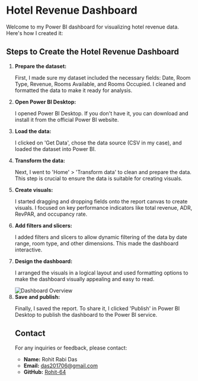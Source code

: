 <!DOCTYPE html>
<html lang="en">
<head>
    <meta charset="UTF-8">
    <meta name="viewport" content="width=device-width, initial-scale=1.0">
    <title>Hotel Revenue Dashboard</title>
</head>
<body>
    <h1>Hotel Revenue Dashboard</h1>
    <p>Welcome to my Power BI dashboard for visualizing hotel revenue data. Here's how I created it:</p>

  <h2>Steps to Create the Hotel Revenue Dashboard</h2>
    <ol>
        <li><strong>Prepare the dataset:</strong>
            <p>First, I made sure my dataset included the necessary fields: Date, Room Type, Revenue, Rooms Available, and Rooms Occupied. I cleaned and formatted the data to make it ready for analysis.</p>
        </li>
        <li><strong>Open Power BI Desktop:</strong>
            <p>I opened Power BI Desktop. If you don't have it, you can download and install it from the official Power BI website.</p>
        </li>
        <li><strong>Load the data:</strong>
            <p>I clicked on 'Get Data', chose the data source (CSV in my case), and loaded the dataset into Power BI.</p>
        </li>
        <li><strong>Transform the data:</strong>
            <p>Next, I went to 'Home' > 'Transform data' to clean and prepare the data. This step is crucial to ensure the data is suitable for creating visuals.</p>
        </li>
        <li><strong>Create visuals:</strong>
            <p>I started dragging and dropping fields onto the report canvas to create visuals. I focused on key performance indicators like total revenue, ADR, RevPAR, and occupancy rate.</p>
        </li>
        <li><strong>Add filters and slicers:</strong>
            <p>I added filters and slicers to allow dynamic filtering of the data by date range, room type, and other dimensions. This made the dashboard interactive.</p>
        </li>
        <li><strong>Design the dashboard:</strong>
            <p>I arranged the visuals in a logical layout and used formatting options to make the dashboard visually appealing and easy to read.</p>
        </li>
      <img src="C:\Users\das20\Documents\DA Hospitality Domain\hotelRev.png" alt="Dashboard Overview">
        <li><strong>Save and publish:</strong>
            <p>Finally, I saved the report. To share it, I clicked 'Publish' in Power BI Desktop to publish the dashboard to the Power BI service.</p>
        </li>
       <h2 id="contact">Contact</h2>
    <p>For any inquiries or feedback, please contact:</p>
    <ul>
        <li><strong>Name:</strong> Rohit Rabi Das</li>
        <li><strong>Email:</strong> <a href="mailto:das201706@gmail.com">das201706@gmail.com</a></li>
        <li><strong>GitHub:</strong> <a href="https://github.com/Rohit-64">Rohit-64</a></li>
    </ul>
  </ol>
</body>
</html>


